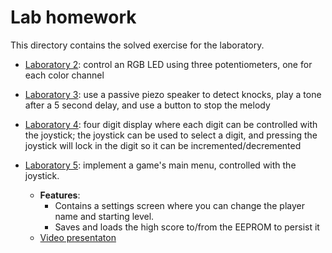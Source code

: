 # Lab homework

This directory contains the solved exercise for the laboratory.

- [Laboratory 2](Color_LED_Potentiometer.ino): control an RGB LED using three potentiometers, one for each color channel

- [Laboratory 3](Knock_Detector.ino): use a passive piezo speaker to detect knocks, play a tone after a 5 second delay, and use a button to stop the melody

- [Laboratory 4](4_Digit_Display_Joystick_Control.ino): four digit display where each digit can be controlled with the joystick; the joystick can be used to select a digit, and pressing the joystick will lock in the digit so it can be incremented/decremented

- [Laboratory 5](GameMenu/LCD_Menu.ino): implement a game's main menu, controlled with the joystick.
  - **Features**:
    - Contains a settings screen where you can change the player name and starting level.
    - Saves and loads the high score to/from the EEPROM to persist it
  - [Video presentaton](https://youtu.be/2FDWy6fx8bs)
